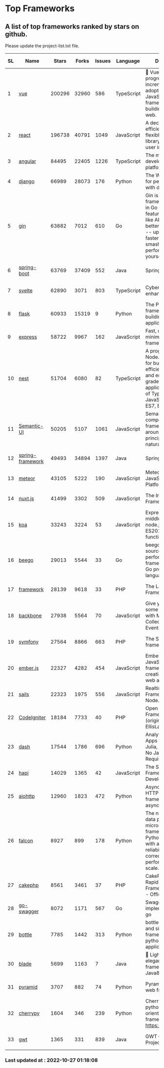 # Top Frameworks
## A list of top frameworks ranked by stars on github.  
Please update the project-list.txt file.

| SL| Name  | Stars| Forks| Issues | Language | Description | Last Commit |
| --| ------| -----| ---- | ------ | -------- | ----------- | ----------- |
| 1 | [vue](https://github.com/vuejs/vue) | 200296 | 32960 | 586 | TypeScript | 🖖 Vue.js is a progressive, incrementally-adoptable JavaScript framework for building UI on the web. | 2022-10-19 04:45:59 |
| 2 | [react](https://github.com/facebook/react) | 196738 | 40791 | 1049 | JavaScript | A declarative, efficient, and flexible JavaScript library for building user interfaces. | 2022-10-25 02:25:33 |
| 3 | [angular](https://github.com/angular/angular) | 84495 | 22405 | 1226 | TypeScript | The modern web developer’s platform | 2022-10-26 18:37:33 |
| 4 | [django](https://github.com/django/django) | 66989 | 28073 | 176 | Python | The Web framework for perfectionists with deadlines. | 2022-10-26 18:10:33 |
| 5 | [gin](https://github.com/gin-gonic/gin) | 63882 | 7012 | 610 | Go | Gin is a HTTP web framework written in Go (Golang). It features a Martini-like API with much better performance -- up to 40 times faster. If you need smashing performance, get yourself some Gin. | 2022-10-19 16:49:19 |
| 6 | [spring-boot](https://github.com/spring-projects/spring-boot) | 63769 | 37409 | 552 | Java | Spring Boot | 2022-10-26 21:55:10 |
| 7 | [svelte](https://github.com/sveltejs/svelte) | 62890 | 3071 | 803 | TypeScript | Cybernetically enhanced web apps | 2022-10-20 18:04:35 |
| 8 | [flask](https://github.com/pallets/flask) | 60933 | 15319 | 9 | Python | The Python micro framework for building web applications. | 2022-10-05 03:09:06 |
| 9 | [express](https://github.com/expressjs/express) | 58722 | 9967 | 162 | JavaScript | Fast, unopinionated, minimalist web framework for node. | 2022-10-08 20:11:42 |
| 10 | [nest](https://github.com/nestjs/nest) | 51704 | 6080 | 82 | TypeScript | A progressive Node.js framework for building efficient, scalable, and enterprise-grade server-side applications on top of TypeScript & JavaScript (ES6, ES7, ES8) 🚀 | 2022-10-26 07:10:14 |
| 11 | [Semantic-UI](https://github.com/Semantic-Org/Semantic-UI) | 50205 | 5107 | 1061 | JavaScript | Semantic is a UI component framework based around useful principles from natural language. | 2022-10-06 20:02:37 |
| 12 | [spring-framework](https://github.com/spring-projects/spring-framework) | 49493 | 34894 | 1397 | Java | Spring Framework | 2022-10-26 17:00:32 |
| 13 | [meteor](https://github.com/meteor/meteor) | 43105 | 5222 | 190 | JavaScript | Meteor, the JavaScript App Platform | 2022-10-24 13:44:03 |
| 14 | [nuxt.js](https://github.com/nuxt/nuxt.js) | 41499 | 3302 | 509 | JavaScript | The Intuitive Vue(2) Framework | 2022-09-05 13:31:52 |
| 15 | [koa](https://github.com/koajs/koa) | 33243 | 3224 | 53 | JavaScript | Expressive middleware for node.js using ES2017 async functions | 2022-10-25 16:21:44 |
| 16 | [beego](https://github.com/beego/beego) | 29013 | 5544 | 33 | Go | beego is an open-source, high-performance web framework for the Go programming language. | 2022-09-14 08:37:19 |
| 17 | [framework](https://github.com/laravel/framework) | 28139 | 9618 | 33 | PHP | The Laravel Framework. | 2022-10-26 14:46:05 |
| 18 | [backbone](https://github.com/jashkenas/backbone) | 27938 | 5564 | 70 | JavaScript | Give your JS App some Backbone with Models, Views, Collections, and Events | 2022-08-23 08:30:45 |
| 19 | [symfony](https://github.com/symfony/symfony) | 27564 | 8866 | 663 | PHP | The Symfony PHP framework | 2022-10-26 21:44:56 |
| 20 | [ember.js](https://github.com/emberjs/ember.js) | 22327 | 4282 | 454 | JavaScript | Ember.js - A JavaScript framework for creating ambitious web applications | 2022-10-26 00:51:32 |
| 21 | [sails](https://github.com/balderdashy/sails) | 22323 | 1975 | 556 | JavaScript | Realtime MVC Framework for Node.js | 2022-09-02 20:00:35 |
| 22 | [CodeIgniter](https://github.com/bcit-ci/CodeIgniter) | 18184 | 7733 | 40 | PHP | Open Source PHP Framework (originally from EllisLab) | 2022-06-27 19:12:41 |
| 23 | [dash](https://github.com/plotly/dash) | 17544 | 1786 | 696 | Python | Analytical Web Apps for Python, R, Julia, and Jupyter. No JavaScript Required. | 2022-10-26 18:00:05 |
| 24 | [hapi](https://github.com/hapijs/hapi) | 14029 | 1365 | 42 | JavaScript | The Simple, Secure Framework Developers Trust | 2022-08-24 06:29:54 |
| 25 | [aiohttp](https://github.com/aio-libs/aiohttp) | 12960 | 1823 | 472 | Python | Asynchronous HTTP client/server framework for asyncio and Python | 2022-10-22 23:01:23 |
| 26 | [falcon](https://github.com/falconry/falcon) | 8927 | 899 | 178 | Python | The no-magic web data plane API and microservices framework for Python developers, with a focus on reliability, correctness, and performance at scale. | 2022-10-10 19:16:57 |
| 27 | [cakephp](https://github.com/cakephp/cakephp) | 8561 | 3461 | 37 | PHP | CakePHP: The Rapid Development Framework for PHP - Official Repository | 2022-10-23 15:00:42 |
| 28 | [go-swagger](https://github.com/go-swagger/go-swagger) | 8072 | 1171 | 567 | Go | Swagger 2.0 implementation for go | 2022-10-06 03:55:56 |
| 29 | [bottle](https://github.com/bottlepy/bottle) | 7785 | 1442 | 313 | Python | bottle.py is a fast and simple micro-framework for python web-applications. | 2022-09-05 15:24:52 |
| 30 | [blade](https://github.com/lets-blade/blade) | 5699 | 1163 | 7 | Java | :rocket: Lightning fast and elegant mvc framework for Java8 | 2022-05-10 12:38:06 |
| 31 | [pyramid](https://github.com/Pylons/pyramid) | 3707 | 882 | 74 | Python | Pyramid - A Python web framework | 2022-09-29 23:22:56 |
| 32 | [cherrypy](https://github.com/cherrypy/cherrypy) | 1604 | 346 | 239 | Python | CherryPy is a pythonic, object-oriented HTTP framework.      https://cherrypy.dev | 2022-07-17 20:36:25 |
| 33 | [gwt](https://github.com/gwtproject/gwt) | 1365 | 331 | 839 | Java | GWT Open Source Project | 2022-07-26 22:23:28 |

### Last updated at : 2022-10-27 01:18:08
